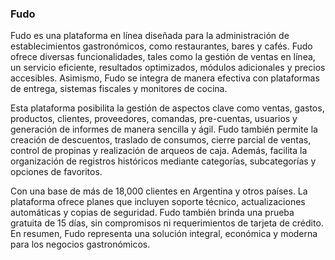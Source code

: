 ### Fudo

Fudo es una plataforma en línea diseñada para la administración de establecimientos gastronómicos, como restaurantes, bares y cafés. Fudo ofrece diversas funcionalidades, tales como la gestión de ventas en línea, un servicio eficiente, resultados optimizados, módulos adicionales y precios accesibles. Asimismo, Fudo se integra de manera efectiva con plataformas de entrega, sistemas fiscales y monitores de cocina.

Esta plataforma posibilita la gestión de aspectos clave como ventas, gastos, productos, clientes, proveedores, comandas, pre-cuentas, usuarios y generación de informes de manera sencilla y ágil. Fudo también permite la creación de descuentos, traslado de consumos, cierre parcial de ventas, control de propinas y realización de arqueos de caja. Además, facilita la organización de registros históricos mediante categorías, subcategorías y opciones de favoritos.

Con una base de más de 18,000 clientes en Argentina y otros países. La plataforma ofrece planes que incluyen soporte técnico, actualizaciones automáticas y copias de seguridad. Fudo también brinda una prueba gratuita de 15 días, sin compromisos ni requerimientos de tarjeta de crédito. En resumen, Fudo representa una solución integral, económica y moderna para los negocios gastronómicos.
